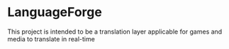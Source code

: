 # LanguageForge
This project is intended to be a translation layer applicable for games and media to translate in real-time
